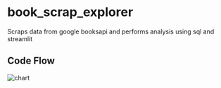 # book_scrap_explorer
Scraps data from google booksapi and performs analysis  using sql and streamlit

## Code Flow
![chart](https://github.com/user-attachments/assets/908ed3dc-8123-4099-8d3b-a62c9a3a2b5c)
